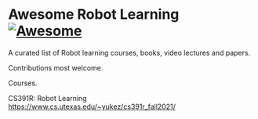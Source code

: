 # Awesome Robot Learning [![Awesome](https://cdn.rawgit.com/sindresorhus/awesome/d7305f38d29fed78fa85652e3a63e154dd8e8829/media/badge.svg)](https://github.com/sindresorhus/awesome)
A curated list of Robot learning courses, books, video lectures and papers. 

Contributions most welcome.

Courses.

CS391R: Robot Learning
https://www.cs.utexas.edu/~yukez/cs391r_fall2021/
